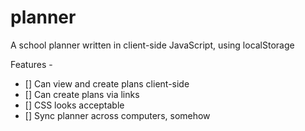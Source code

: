 # planner
A school planner written in client-side JavaScript, using localStorage

Features -

- [] Can view and create plans client-side
- [] Can create plans via links
- [] CSS looks acceptable
- [] Sync planner across computers, somehow
